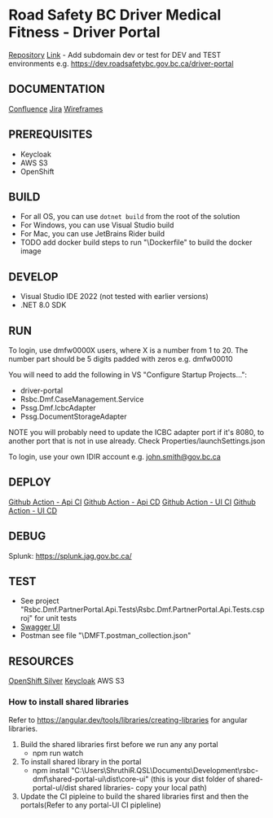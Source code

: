 # Road Safety BC Driver Medical Fitness - Driver Portal
[Repository](https://github.com/bcgov/rsbc-dmf/tree/main/driver-portal)
[Link](https://roadsafetybc.gov.bc.ca/driver-portal) - Add subdomain dev or test for DEV and TEST environments e.g. https://dev.roadsafetybc.gov.bc.ca/driver-portal

## DOCUMENTATION
[Confluence](https://jag.gov.bc.ca/wiki/display/DFTP/%5BProject+Base%5D+-+Driver+Portal)
[Jira](https://jag.gov.bc.ca/jirarsi/secure/RapidBoard.jspa?rapidView=2503&projectKey=DFTDP)
[Wireframes](https://dmft.number41media.com/)

## PREREQUISITES
- Keycloak
- AWS S3
- OpenShift

## BUILD
- For all OS, you can use `dotnet build` from the root of the solution
- For Windows, you can use Visual Studio build
- For Mac, you can use JetBrains Rider build
- TODO add docker build steps to run "\Dockerfile" to build the docker image

## DEVELOP
- Visual Studio IDE 2022 (not tested with earlier versions)
- .NET 8.0 SDK

## RUN
To login, use dmfw0000X users, where X is a number from 1 to 20. The number part should be 5 digits padded with zeros e.g. dmfw00010

You will need to add the following in VS "Configure Startup Projects...":
- driver-portal
- Rsbc.Dmf.CaseManagement.Service
- Pssg.Dmf.IcbcAdapter
- Pssg.DocumentStorageAdapter

NOTE you will probably need to update the ICBC adapter port if it's 8080, to another port that is not in use already. Check Properties/launchSettings.json

To login, use your own IDIR account e.g. john.smith@gov.bc.ca

## DEPLOY
[Github Action - Api CI](https://github.com/bcgov/rsbc-dmf/actions/workflows/ci-driver-portal-api.yml)
[Github Action - Api CD](https://github.com/bcgov/rsbc-dmf/actions/workflows/cd-driver-portal-api.yml)
[Github Action - UI CI](https://github.com/bcgov/rsbc-dmf/actions/workflows/ci-driver-portal-ui.yml)
[Github Action - UI CD](https://github.com/bcgov/rsbc-dmf/actions/workflows/cd-driver-portal-ui.yml)

## DEBUG
Splunk: https://splunk.jag.gov.bc.ca/

## TEST
- See project "Rsbc.Dmf.PartnerPortal.Api.Tests\Rsbc.Dmf.PartnerPortal.Api.Tests.csproj" for unit tests
- [Swagger UI](http://localhost:8080/swagger/index.html)
- Postman see file "\DMFT.postman_collection.json"

## RESOURCES
[OpenShift Silver](https://oauth-openshift.apps.silver.devops.gov.bc.ca/oauth/authorize?client_id=console&redirect_uri=https%3A%2F%2Fconsole.apps.silver.devops.gov.bc.ca%2Fauth%2Fcallback&response_type=code&scope=user%3Afull&state=bd57c0b6)
[Keycloak](https://common-logon-test.hlth.gov.bc.ca/auth/)
AWS S3

### How to install shared libraries
 Refer to https://angular.dev/tools/libraries/creating-libraries for angular libraries.
1. Build the shared libraries first before we run any any portal 
    - npm run watch
2. To install shared library in the portal
    - npm install "C:\Users\ShruthiR.QSL\Documents\Development\rsbc-dmf\shared-portal-ui\dist\core-ui" (this is your dist folder of shared-portal-uI/dist shared libraries- copy your local path)
3. Update the CI pipleine to build the shared libraries first and then the portals(Refer to  any portal-UI CI pipleline)
